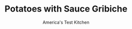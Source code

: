 ---
layout: ../../layouts/MarkdownPostLayout.astro
title: Potatoes with Sauce Gribiche
author: America's Test Kitchen
pubDate: 2023-03-15
description: "A classic—and incredibly tasty—French sauce finds new life as a dressing for roasted potatoes. "
image_url: https://res.cloudinary.com/hksqkdlah/image/upload/ar_1:1,c_fill,dpr_2.0,f_auto,fl_lossy.progressive.strip_profile,g_faces:auto,q_auto:low,w_344/SFS_PotatoesSauceGribiche_43_d5ojc2
tags: ["Side Dishes","French","Potatoes"]
calories: 1656
protein: 7
carbohydrates: 28
fats: 14
fiber: 4
ingredients: ["2 pounds small, Yukon Gold potatoes, unpeeled, halved","1 tablespoon, extra-virgin olive oil","1 teaspoon, table salt","½ teaspoon, pepper","4 hard-cooked, large eggs, peeled","¼ cup, extra-virgin olive oil","3 tablespoons, Dijon mustard","2 teaspoons, white wine vinegar","¼ cup, cornichons, minced","2 tablespoons minced rinsed, capers","2 tablespoons, minced shallot","2 tablespoons, minced fresh tarragon","2 tablespoons, minced fresh parsley","2 tablespoons, minced fresh chives"]
serves: 6
time: "1¼ hours"
instructions: ["FOR THE POTATOES: Adjust oven rack to middle position and heat oven to 400 degrees. Spray rimmed baking sheet with vegetable oil spray.","Toss all ingredients in bowl until potatoes are well coated. Arrange potatoes in single layer on prepared sheet, cut side down. Roast until bottoms of potatoes are golden brown, about 40 minutes. Let cool for 5 minutes.","FOR THE SAUCE GRIBICHE: Meanwhile, separate egg yolks and egg whites. Chop whites and set aside.","In large bowl, whisk yolks, oil, mustard, and vinegar until mixture is smooth. Fold in cornichons, capers, shallot, tarragon, parsley, chives, potatoes, and whites until combined. Season with salt and pepper to taste. Transfer to platter and serve."]
nutrition: ["746 mg Potassium, K","168 mg Phosphorus, P","57 mg Calcium, Ca","2 mg Iron, Fe","48 mg Magnesium, Mg","514 mg Sodium, Na","14 g Total lipid (fat)","1 mg Niacin","9 g Fatty acids, total monounsaturated","1 g Fatty acids, total polyunsaturated","32 mg Vitamin C, total ascorbic acid","124 mg Cholesterol","2 g Fatty acids, total saturated","4 g Fiber, total dietary","47 µg Folate, food","1 g Sugars, total","36 µg Vitamin K (phylloquinone)","166 g Water","28 g Carbohydrate, by difference","47 µg Folate, DFE","7 g Protein","2 mg Vitamin E (alpha-tocopherol)","63 µg Vitamin A, RAE","276 kcal Energy","1656 calories"]
notes: "For the best results, look for small Yukon Gold potatoes measuring 1½ to 2 inches in diameter (about the size of a golf ball)."
---